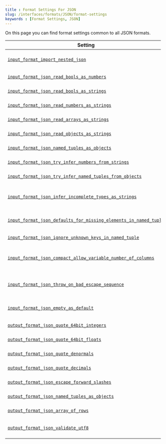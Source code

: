 ```yaml
---
title : Format Settings For JSON
slug: /interfaces/formats/JSON/format-settings
keywords : [Format Settings, JSON]
---
```


On this page you can find format settings common to all JSON formats.

<!-- TO DO - AUTOGENERATE THE TABLE BELOW -->

| Setting                                                                                                                                                                              | Description                                                                                                                                | Default | Note                                                                                                                                                                                        |
|--------------------------------------------------------------------------------------------------------------------------------------------------------------------------------------|--------------------------------------------------------------------------------------------------------------------------------------------|---------|---------------------------------------------------------------------------------------------------------------------------------------------------------------------------------------------|
| [`input_format_import_nested_json`](/docs/operations/settings/settings-formats.md/#input_format_import_nested_json)                                                               | Map nested JSON data to nested tables (it works for JSONEachRow format).                                                                   | `false` |                                                                                                                                                                                             |
| [`input_format_json_read_bools_as_numbers`](/docs/operations/settings/settings-formats.md/#input_format_json_read_bools_as_numbers)                                               | Allow to parse bools as numbers in JSON input formats.                                                                                     | `true`  |                                                                                                                                                                                             |
| [`input_format_json_read_bools_as_strings`](/docs/operations/settings/settings-formats.md/#input_format_json_read_bools_as_strings)                                               | Allow to parse bools as strings in JSON input formats.                                                                                     | `true`  |                                                                                                                                                                                             |
| [`input_format_json_read_numbers_as_strings`](/docs/operations/settings/settings-formats.md/#input_format_json_read_numbers_as_strings)                                           | Allow to parse numbers as strings in JSON input formats.                                                                                   | `true`  |                                                                                                                                                                                             |
| [`input_format_json_read_arrays_as_strings`](/docs/operations/settings/settings-formats.md/#input_format_json_read_arrays_as_strings)                                             | Allow to parse JSON arrays as strings in JSON input formats.                                                                               | `true`  |                                                                                                                                                                                             |
| [`input_format_json_read_objects_as_strings`](/docs/operations/settings/settings-formats.md/#input_format_json_read_objects_as_strings)                                           | Allow to parse JSON objects as strings in JSON input formats.                                                                              | `true`  |                                                                                                                                                                                             |
| [`input_format_json_named_tuples_as_objects`](/docs/operations/settings/settings-formats.md/#input_format_json_named_tuples_as_objects)                                           | Parse named tuple columns as JSON objects.                                                                                                 | `true`  |                                                                                                                                                                                             |
| [`input_format_json_try_infer_numbers_from_strings`](/docs/operations/settings/settings-formats.md/#input_format_json_try_infer_numbers_from_strings)                             | Try to infer numbers from string fields while schema inference.                                                                            | `false` |                                                                                                                                                                                             |
| [`input_format_json_try_infer_named_tuples_from_objects`](/docs/operations/settings/settings-formats.md/#input_format_json_try_infer_named_tuples_from_objects)                   | Try to infer named tuple from JSON objects during schema inference.                                                                        | `true`  |                                                                                                                                                                                             |
| [`input_format_json_infer_incomplete_types_as_strings`](/docs/operations/settings/settings-formats.md/#input_format_json_infer_incomplete_types_as_strings)                       | Use type String for keys that contains only Nulls or empty objects/arrays during schema inference in JSON input formats.                   | `true`  |                                                                                                                                                                                             |
| [`input_format_json_defaults_for_missing_elements_in_named_tuple`](/docs/operations/settings/settings-formats.md/#input_format_json_defaults_for_missing_elements_in_named_tuple) | Insert default values for missing elements in JSON object while parsing named tuple.                                                       | `true`  |                                                                                                                                                                                             |
| [`input_format_json_ignore_unknown_keys_in_named_tuple`](/docs/operations/settings/settings-formats.md/#input_format_json_ignore_unknown_keys_in_named_tuple)                     | Ignore unknown keys in json object for named tuples.                                                                                       | `false` |                                                                                                                                                                                             |
| [`input_format_json_compact_allow_variable_number_of_columns`](/docs/operations/settings/settings-formats.md/#input_format_json_compact_allow_variable_number_of_columns)         | Allow variable number of columns in JSONCompact/JSONCompactEachRow format, ignore extra columns and use default values on missing columns. | `false` |                                                                                                                                                                                             |
| [`input_format_json_throw_on_bad_escape_sequence`](/docs/operations/settings/settings-formats.md/#input_format_json_throw_on_bad_escape_sequence)                                 | Throw an exception if JSON string contains bad escape sequence. If disabled, bad escape sequences will remain as is in the data.           | `true`  |                                                                                                                                                                                             |
| [`input_format_json_empty_as_default`](/docs/operations/settings/settings-formats.md/#input_format_json_empty_as_default)                                                         | Treat empty fields in JSON input as default values.                                                                                        | `false` | For complex default expressions [input_format_defaults_for_omitted_fields](/docs/operations/settings/settings-formats.md/#input_format_defaults_for_omitted_fields) must be enabled too. |
| [`output_format_json_quote_64bit_integers`](/docs/operations/settings/settings-formats.md/#output_format_json_quote_64bit_integers)                                               | Controls quoting of 64-bit integers in JSON output format.                                                                                 | `true`  |                                                                                                                                                                                             |
| [`output_format_json_quote_64bit_floats`](/docs/operations/settings/settings-formats.md/#output_format_json_quote_64bit_floats)                                                   | Controls quoting of 64-bit floats in JSON output format.                                                                                   | `false` |                                                                                                                                                                                             |
| [`output_format_json_quote_denormals`](/docs/operations/settings/settings-formats.md/#output_format_json_quote_denormals)                                                         | Enables '+nan', '-nan', '+inf', '-inf' outputs in JSON output format.                                                                      | `false` |                                                                                                                                                                                             |
| [`output_format_json_quote_decimals`](/docs/operations/settings/settings-formats.md/#output_format_json_quote_decimals)                                                           | Controls quoting of decimals in JSON output format.                                                                                        | `false` |                                                                                                                                                                                             |
| [`output_format_json_escape_forward_slashes`](/docs/operations/settings/settings-formats.md/#output_format_json_escape_forward_slashes)                                           | Controls escaping forward slashes for string outputs in JSON output format.                                                                | `true`  |                                                                                                                                                                                             |
| [`output_format_json_named_tuples_as_objects`](/docs/operations/settings/settings-formats.md/#output_format_json_named_tuples_as_objects)                                         | Serialize named tuple columns as JSON objects.                                                                                             | `true`  |                                                                                                                                                                                             |
| [`output_format_json_array_of_rows`](/docs/operations/settings/settings-formats.md/#output_format_json_array_of_rows)                                                             | Output a JSON array of all rows in JSONEachRow(Compact) format.                                                                            | `false` |                                                                                                                                                                                             |
| [`output_format_json_validate_utf8`](/docs/operations/settings/settings-formats.md/#output_format_json_validate_utf8)                                                             | Enables validation of UTF-8 sequences in JSON output formats                                                                               | `false` | Note that it doesn't impact formats JSON/JSONCompact/JSONColumnsWithMetadata, they always validate utf8.                                                                                    |
